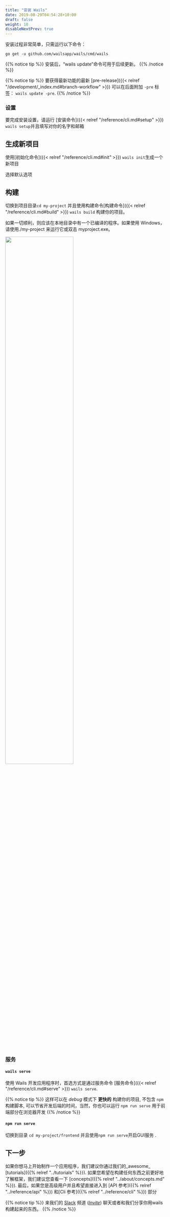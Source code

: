 ```yaml
---
title: "安装 Wails"
date: 2019-08-29T04:54:28+10:00
draft: false
weight: 10
disableNextPrev: true
---
```


安装过程非常简单，只需运行以下命令：

```
go get -u github.com/wailsapp/wails/cmd/wails
```

{{% notice tip %}}
安装后，“wails update”命令可用于后续更新。
{{% /notice %}}

{{% notice tip %}}
要获得最新功能的最新 [pre-release]({{< relref "/development/_index.md#branch-workflow" >}}) 可以在后面附加 `-pre` 标签： `wails update -pre`.
{{% /notice %}}

### 设置

要完成安装设置，请运行 [安装命令]({{< relref "/reference/cli.md#setup" >}}) `wails setup`并且填写对你的名字和邮箱

## 生成新项目

使用[初始化命令]({{< relref "/reference/cli.md#init" >}}) `wails init`生成一个新项目

选择默认选项

## 构建

切换到项目目录`cd my-project` 并且使用构建命令[构建命令]({{< relref "/reference/cli.md#build" >}}) `wails build` 构建你的项目。

如果一切顺利，则应该在本地目录中有一个已编译的程序。如果使用 Windows，请使用./my-project 来运行它或双击 myproject.exe。

<div class="imagecontainer">
<img src="/images/app.png" style="width:65%">
</div>

### 服务

#### `wails serve`

使用 Wails 开发应用程序时，首选方式是通过服务命令 [服务命令]({{< relref "/reference/cli.md#serve" >}}) `wails serve`.

{{% notice tip %}}
这样可以在 _debug_ 模式下 **更快的** 构建你的项目, 不包含 `npm` 构建脚本, 可以节省开发后端的时间，当然，你也可以运行 `npm run serve` 用于前端部分在浏览器开发
{{% /notice %}}

#### `npm run serve`

切换到目录 `cd my-project/frontend` 并且使用`npm run serve`开启GUI服务 .

## 下一步

如果你想马上开始制作一个应用程序，我们建议你通过我们的_awesome_ [tutorials]({{% relref "../tutorials" %}}).
如果您希望在构建任何东西之前更好地了解框架，我们建议您查看一下
[concepts]({{% relref "../about/concepts.md" %}}).
最后，如果您是高级用户并且希望直接进入到 [API 参考]({{% relref "../reference/api" %}}) 和[Cli 参考]({{% relref "../reference/cli" %}}) 部分

{{% notice tip %}}
来我们的 [Slack](https://gophers.slack.com/messages/CJ4P9F7MZ) 频道 ([_Invite_](https://invite.slack.golangbridge.org)) 聊天或者和我们分享你用wails构建起来的东西。
{{% /notice %}}
